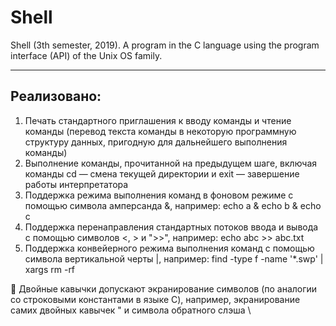 # Shell
Shell (3th semester, 2019). A program in the C language using the program interface (API) of the Unix OS family.
____
## Реализовано:
1. Печать стандартного приглашения к вводу команды и чтение команды (перевод текста команды в
некоторую программную структуру данных, пригодную для дальнейшего выполнения команды)
2. Выполнение команды, прочитанной на предыдущем шаге, включая команды cd — смена текущей
директории и exit — завершение работы интерпретатора
3. Поддержка режима выполнения команд в фоновом режиме с помощью символа амперсанда &,
например: echo a & echo b & echo c
4. Поддержка перенаправления стандартных потоков ввода и вывода с помощью символов <, > и
">>", например: echo abc >> abc.txt
5. Поддержка конвейерного режима выполнения команд с помощью символа вертикальной черты |,
например: find -type f -name '*.swp' | xargs rm -rf

:large_orange_diamond: Двойные кавычки допускают экранирование символов (по аналогии со строковыми константами в языке C), например, экранирование самих двойных кавычек \" и символа обратного слэша \\        
